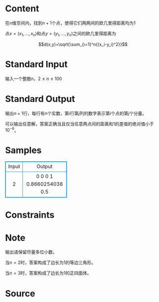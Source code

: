 
# Content

在$n$维空间内，找到$n+1$个点，使得它们两两间的欧几里得距离均为1

点$x=(x_1,...,x_n)$和点$y=(y_1,...,y_n)$之间的欧几里得距离为

$$d(x,y)=\sqrt{\sum_{i=1}^n{(x_i-y_i)^2}}$$

# Standard Input

输入一个整数$n$，$2\leq n \leq 100$

# Standard Output

输出$n+1$行，每行有$n$个实数，第$i$行第$j$列的数字表示第$i$个点的第$j$个分量。

可以输出任意解，答案正确当且仅当任意两点间的距离和1的差值的绝对值小于$10^{-6}$。

# Samples

<style>
        table,table tr th, table tr td { border:1px solid #0094ff; }
        table { width: 200px; min-height: 25px; line-height: 25px; text-align: center; border-collapse: collapse;}   
    </style>
<table>
	<tr>
		<td>Input</td>
		<td>Output</td>
	</tr>
<tr><td>2</td><td>0 0
0 1
0.8660254038 0.5</td></tr></table>


# Constraints



# Note

输出请保留尽量多位小数。

当$n=2$时，答案构成了边长为1的等边三角形。

当$n=3$时，答案构成了边长为1的正四面体。

# Source


